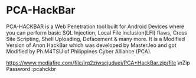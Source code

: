 # PCA-HackBar
PCA-HACKBAR is a Web Penetration tool built for Android Devices where you can perform basic SQL Injection, Local File Inclusion(LFI) flaws, Cross Site Scripting, Shell Uploading, Defacement &amp; many more. It is a Modified Version of Anon HackBar which was developed by MasterJeo and got Modified by Ph.M4TSU of Philippines Cyber Alliance (PCA).

https://www.mediafire.com/file/irq2ziwscjuduei/PCA+HackBar.zip/file
\nZip Password :pcahckbr
